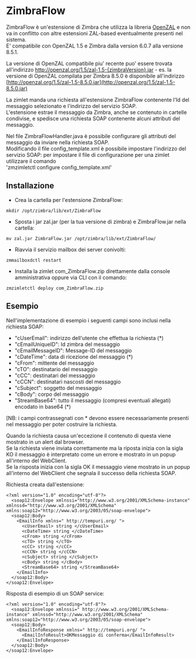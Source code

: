 ZimbraFlow
========
ZimbraFlow è un'estensione di Zimbra che utilizza la libreria [OpenZAL](http://openzal.org) e non va in conflitto con altre estensioni ZAL-based eventualmente presenti nel sistema.  
E' compatibile con OpenZAL 1.5 e Zimbra dalla version 6.0.7 alla versione 8.5.1.

La versione di OpenZAL compatibile piu' recente puo' essere trovata all'indirizzo http://openzal.org/1.5/zal-1.5-{zimbraVersion}.jar - es. la versione di OpenZAL compilata per Zimbra 8.5.0 è disponibile all'indirizzo [http://openzal.org/1.5/zal-1.5-8.5.0.jar](http://openzal.org/1.5/zal-1.5-8.5.0.jar)

La zimlet manda una richiesta all'estensione ZimbraFlow contenente l'Id del messaggio selezionato e l'indirizzo del servizio SOAP.  
L'estensione estrae il messaggio da Zimbra, anche se contenuto in cartelle condivise, e spedisce una richiesta SOAP contenente alcuni attributi del messaggio.

Nel file ZimbraFlowHandler.java è possibile configurare gli attributi del messaggio da inviare nella richiesta SOAP.  
Modificando il file config_template.xml è possibile impostare l'indirizzo del servizio SOAP: per impostare il file di configurazione per una zimlet utilizzare il comando  
'zmzimletctl configure config_template.xml'

Installazione
-------
* Crea la cartella per l'estensione ZimbraFlow:
```
mkdir /opt/zimbra/lib/ext/ZimbraFlow
```
* Sposta i jar zal.jar (per la tua versione di zimbra) e ZimbraFlow.jar nella cartella:
```
mv zal.jar ZimbraFlow.jar /opt/zimbra/lib/ext/ZimbraFlow/
```
* Riavvia il servizio mailbox dei server conivolti:
```
zmmailboxdctl restart
```
* Installa la zimlet com_ZimbraFlow.zip direttamente dalla console amministrativa oppure via CLI con il comando:
```
zmzimletctl deploy com_ZimbraFlow.zip
```

Esempio
-------
Nell'implementazione di esempio i seguenti campi sono inclusi nella richiesta SOAP:

* "cUserEmail": indirizzo dell'utente che effettua la richiesta (\*)
* "cEmailUniqueID": Id zimbra del messaggio
* "cEmailMessageID": Message-ID del messaggio
* "cDateTime": data di ricezione del messaggio (\*)
* "cFrom": mittente del messaggio
* "cTO": destinatario del messaggio 
* "cCC": destinatari del messaggio
* "cCCN": destinatari nascosti del messaggio
* "cSubject": soggetto del messaggio
* "cBody": corpo del messaggio
* "StreamBase64": tutto il messaggio (compresi eventuali allegati) encodato in base64 (\*)


\[NB: i campi contrassegnati con \* devono essere necessariamente presenti nel messaggio per poter costruire la richiesta.


Quando la richiesta causa un'eccezione il contenuto di questa viene mostrato in un alert dal browser.  
Se la richiesta viene inviata correttamente ma la riposta inizia con la sigla KO il messaggio è interpretato come un errore e mostrato in un popup all'interno del WebClient.  
Se la risposta inizia con la sigla OK il messaggio viene mostrato in un popup all'interno del WebClient che segnala il successo della richiesta SOAP.

Richiesta creata dall'estensione:
```
<?xml version="1.0" encoding="utf-8"?>
  <soap12:Envelope xmlnssi="http://www.w3.org/2001/XMLSchema-instance" xmlnssd="http://www.w3.org/2001/XMLSchema" xmlns:soap12="http://www.w3.org/2003/05/soap-envelope">
  <soap12:Body>
    <EmailInfo xmlns=" http://tempuri.org/ ">
      <cUserEmail> string </cUserEmail>
      <cDateTime> string </cDateTime>
      <cFrom> string </cFrom>
      <cTO> string </cTO>
      <cCC> string </cCC>
      <cCCN> string </cCCN>
      <cSubject> string </cSubject>
      <cBody> string </cBody>
      <StreamBase64> string </StreamBase64>
    </EmailInfo>
  </soap12:Body>
</soap12:Envelope>
```

Risposta di esempio di un SOAP service:
```
<?xml version="1.0" encoding="utf-8"?>
  <soap12:Envelope xmlnssi=" http://www.w3.org/2001/XMLSchema-instance" xmlnssd="http://www.w3.org/2001/XMLSchema" xmlns:soap12="http://www.w3.org/2003/05/soap-envelope">
  <soap12:Body>
    <EmailInfoResponse xmlns=" http://tempuri.org/ ">
      <EmailInfoResult>OKMessaggio di conferma</EmailInfoResult>
    </EmailInfoResponse>
  </soap12:Body>
</soap12:Envelope>
```
